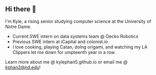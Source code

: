 ## Hi there 👋

I'm Kyle, a rising senior studying computer science at the University of Notre Dame. 

- Current SWE intern on data systems team @ Gecko Robotics
- Previous SWE intern at iCapital and colonist.io
- I love cooking, playing Catan, doing origami, and watching my LA Clippers let me down for umpteenth year in a row.

Learn more about me @ kylephan5.github.io or email me @ kphan2@nd.edu!
<!--
**kylephan5/kylephan5** is a ✨ _special_ ✨ repository because its `README.md` (this file) appears on your GitHub profile.

Here are some ideas to get you started:

- 🔭 I’m currently working on ...
- 🌱 I’m currently learning ...
- 👯 I’m looking to collaborate on ...
- 🤔 I’m looking for help with ...
- 💬 Ask me about ...
- 📫 How to reach me: ...
- 😄 Pronouns: ...
- ⚡ Fun fact: ...
-->
